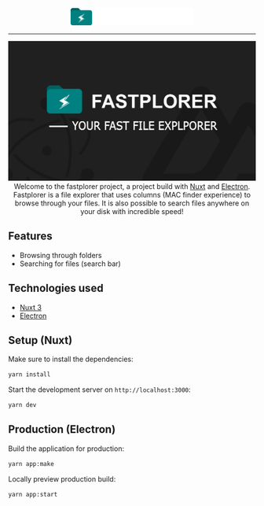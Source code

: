 
<center> 
<img src="./src/public/logowhite.png" width="250px"/><br><hr>
<img src="./src/public/github-banner.png"/>
Welcome to the fastplorer project, a project build with <a href="https://nuxt.com/docs/getting-started/introduction">Nuxt</a> and <a href="https://www.electronjs.org/docs/latest/">Electron</a>. Fastplorer is a file explorer that uses columns (MAC finder experience) to browse through your files. It is also possible to search files anywhere on your disk with incredible speed!
</center>

## Features
- Browsing through folders
- Searching for files (search bar)

## Technologies  used
- [Nuxt 3](https://nuxt.com/docs/getting-started/introduction)
- [Electron](https://www.electronjs.org/docs/latest/)

## Setup (Nuxt)

Make sure to install the dependencies:

```bash
yarn install
```

Start the development server on `http://localhost:3000`:

```bash
yarn dev
```

## Production (Electron)

Build the application for production:

```bash
yarn app:make
```

Locally preview production build:

```bash
yarn app:start
```

